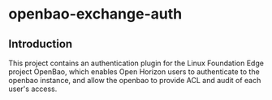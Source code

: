 # openbao-exchange-auth

## Introduction

This project contains an authentication plugin for the Linux Foundation Edge project OpenBao, which enables Open Horizon users to authenticate to the openbao instance, and allow the openbao to provide ACL and audit of each user's access.

